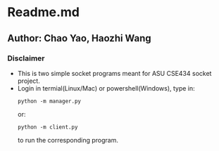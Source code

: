 # Readme.md
## Author: Chao Yao, Haozhi Wang
### Disclaimer
* This is two simple socket programs meant for ASU CSE434 socket project.
* Login in termial(Linux/Mac) or powershell(Windows), type in:
  ```
  python -m manager.py
  ```
  or:
  ```
  python -m client.py
  ```
  to run the corresponding program.

